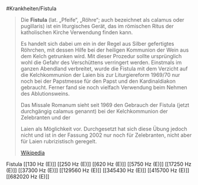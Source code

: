 #Krankheiten/Fistula
> Die **Fistula** (lat. „Pfeife“, „Röhre“; auch bezeichnet als calamus oder pugillaris) ist ein liturgisches Gerät, das im römischen Ritus der katholischen Kirche Verwendung finden kann.
>
> Es handelt sich dabei um ein in der Regel aus Silber gefertigtes Röhrchen, mit dessen Hilfe bei der heiligen Kommunion  der Wein aus dem Kelch getrunken wird. Mit dieser Prozedur sollte ursprünglich wohl die Gefahr des Verschüttens verringert werden. Einstmals im ganzen Abendland verbreitet, wurde die Fistula mit dem Verzicht auf die Kelchkommunion der Laien bis zur Liturgiereform 1969/70 nur noch bei der  Papstmesse für den Papst und den Kardinaldiakon gebraucht. Ferner fand sie noch vielfach Verwendung beim Nehmen des Ablutionsweins.
>
> Das Missale Romanum sieht seit 1969 den Gebrauch der Fistula (jetzt durchgängig calamus genannt) bei der Kelchkommunion der Zelebranten und der
>
> Laien als Möglichkeit vor. Durchgesetzt hat sich diese Übung jedoch nicht und ist in der Fassung 2002 nur noch für Zelebranten, nicht aber für Laien rubrizistisch geregelt.
>
> [Wikipedia](https://de.wikipedia.org/wiki/Fistula)

Fistula
[[130 Hz (E)]]
[[250 Hz (E)]]
[[620 Hz (E)]]
[[5750 Hz (E)]]
[[17250 Hz (E)]]
[[37300 Hz (E)]]
[[129560 Hz (E)]]
[[345430 Hz (E)]]
[[415700 Hz (E)]]
[[682020 Hz (E)]]